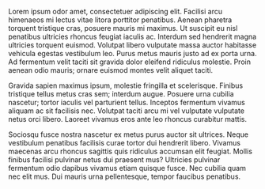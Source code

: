 Lorem ipsum odor amet, consectetuer adipiscing elit. Facilisi arcu himenaeos mi lectus vitae litora porttitor penatibus. Aenean pharetra torquent tristique cras, posuere mauris mi maximus. Ut suscipit eu nisl penatibus ultricies rhoncus feugiat iaculis ac. Interdum sed hendrerit magna ultricies torquent euismod. Volutpat libero vulputate massa auctor habitasse vehicula egestas vestibulum leo. Purus metus mauris justo ad ex porta urna. Ad fermentum velit taciti sit gravida dolor eleifend ridiculus molestie. Proin aenean odio mauris; ornare euismod montes velit aliquet taciti.

Gravida sapien maximus ipsum, molestie fringilla et scelerisque. Finibus tristique tellus metus cras sem; interdum augue. Posuere urna cubilia nascetur; tortor iaculis vel parturient tellus. Inceptos fermentum vivamus aliquam ac sit facilisis nec. Volutpat taciti arcu mi vel vulputate vulputate netus orci libero. Laoreet vivamus eros ante leo rhoncus curabitur mattis.

Sociosqu fusce nostra nascetur ex metus purus auctor sit ultrices. Neque vestibulum penatibus facilisis curae tortor dui hendrerit libero. Vivamus maecenas arcu rhoncus sagittis quis ridiculus accumsan elit feugiat. Mollis finibus facilisi pulvinar netus dui praesent mus? Ultricies pulvinar fermentum odio dapibus vivamus etiam quisque fusce. Nec cubilia quam nec elit mus. Dui mauris urna pellentesque, tempor faucibus penatibus.